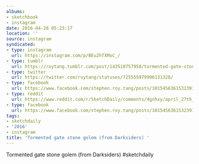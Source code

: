 ```yaml
---
albums:
- sketchbook
- instagram
date: 2016-04-28 05:23:17
location: ''
source: instagram
syndicated:
- type: instagram
  url: https://instagram.com/p/BEu2hTXMoC_/
- type: tumblr
  url: https://roytang.tumblr.com/post/143518757950/tormented-gate-stone-golem-from-darksiders
- type: twitter
  url: https://twitter.com/roytang/statuses/725555979996131328/
- type: facebook
  url: https://www.facebook.com/stephen.roy.tang/posts/10154563615313912:0
- type: reddit
  url: https://www.reddit.com/r/SketchDaily/comments/4gnhxy/april_27th_stone/d2kd3rf/
- type: facebook
  url: https://www.facebook.com/stephen.roy.tang/posts/10154563615323912
tags:
- sketchdaily
- '2016'
- instagram
title: 'Tormented gate stone golem (from Darksiders) '
---
```


Tormented gate stone golem (from Darksiders) #sketchdaily